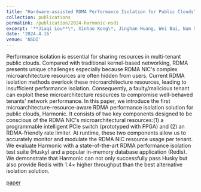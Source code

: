 ```yaml
---
title: "Hardware-assisted RDMA Performance Isolation for Public Clouds"
collection: publications
permalink: /publication/2024-harmonic-nsdi
excerpt: '**Jiaqi Lou**\*, Xinhao Kong\*, Jinghan Huang, Wei Bai, Nam Sung Kim, Danyang Zhuo. <br /> [paper](https://www.usenix.org/conference/nsdi24/presentation/lou){: .btn--research}'
date: '2024.4.16'
venue: 'NSDI'
---
```


Performance isolation is essential for sharing resources in multi-tenant public clouds. Compared with traditional kernel-based networking, RDMA presents unique challenges especially because RDMA NIC's complex microarchitecture resources are often hidden from users. Current RDMA isolation methods overlook these microarchitecture resources, leading to insufficient performance isolation. Consequently, a faulty/malicious tenant can exploit these microarchitecture resources to compromise well-behaved tenants' network performance. In this paper, we introduce the first microarchitecture-resource-aware RDMA performance isolation solution for public clouds, Harmonic. It consists of two key components designed to be conscious of the RDMA NIC's microarchitectural resources:(1) a programmable intelligent PCIe switch (prototyped with FPGA) and (2) an RDMA-friendly rate limiter. At runtime, these two components allow us to accurately monitor and modulate the RDMA NIC resource usage per tenant. We evaluate Harmonic with a state-of-the-art RDMA performance isolation test suite (Husky) and a popular in-memory database application (Redis). We demonstrate that Harmonic can not only successfully pass Husky but also provide Redis with 1.4× higher throughput than the best alternative isolation solution.

[paper](https://www.usenix.org/conference/nsdi24/presentation/lou)
